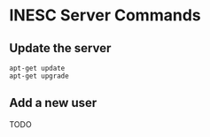 INESC Server Commands
=====================

Update the server
-----------------

    apt-get update
    apt-get upgrade

Add a new user
-----------------

TODO
